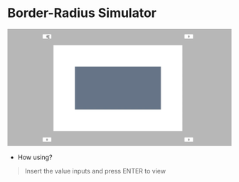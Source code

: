 # Border-Radius Simulator

![simulator gif](./img/simulator.gif)

* How using?
> Insert the value inputs and press ENTER to view
